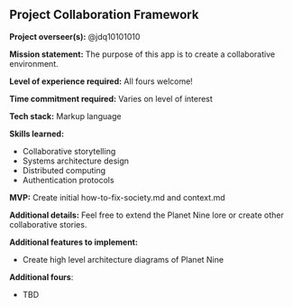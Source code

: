 ## Project Collaboration Framework

**Project overseer(s):** @jdq10101010

**Mission statement:** The purpose of this app is to create a collaborative environment.

**Level of experience required:** All fours welcome!

**Time commitment required:** Varies on level of interest

**Tech stack:** Markup language

**Skills learned:**
- Collaborative storytelling
- Systems architecture design
- Distributed computing
- Authentication protocols

**MVP:** Create initial how-to-fix-society.md and context.md

**Additional details:** Feel free to extend the Planet Nine lore or create other collaborative stories.

**Additional features to implement:**
- Create high level architecture diagrams of Planet Nine

**Additional fours**:
- TBD
